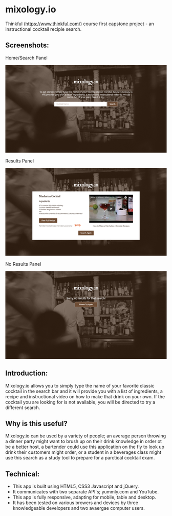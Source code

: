 # mixology.io

Thinkful (https://www.thinkful.com/) course first capstone project - an instructional cocktail recipie search.

## Screenshots:

Home/Search Panel

![alt text](https://raw.githubusercontent.com/colleensaltarelli/mixology.io/master/home-search-panel.png "home search panel")

Results Panel

![alt text](https://raw.githubusercontent.com/colleensaltarelli/mixology.io/master/results-panel.png "results panel")

No Results Panel

![alt text](https://raw.githubusercontent.com/colleensaltarelli/mixology.io/master/no-results-panel.png "no results panel")


## Introduction:

Mixology.io allows you to simply type the name of your favorite classic cocktail in the search bar and it will provide you with a list of ingredients, a recipe and instructional video on how to make that drink on your own. If the cocktail you are looking for is not available, you will be directed to try a different search.

## Why is this useful?

Mixology.io can be used by a variety of people; an average person throwing a dinner party might want to brush up on their drink knowledge in order ot be a better host, a bartender could use this application on the fly to look up drink their customers might order, or a student in a beverages class might use this search as a study tool to prepare for a parctical cocktail exam.

## Technical: 

* This app is built using HTML5, CSS3 Javascript and jQuery. 
* It communicates with two separate API's; yummly.com and YouTube.
* This app is fully responsive, adapting for mobile, table and desktop.
* It has been tested on various browers and devices by three knowledgeable developers and two avaergae computer users.